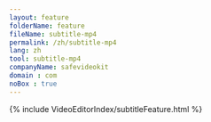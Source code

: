 ```yaml
---
layout: feature
folderName: feature
fileName: subtitle-mp4
permalink: /zh/subtitle-mp4
lang: zh
tool: subtitle-mp4
companyName: safevideokit
domain : com
noBox : true
---
```


{% include VideoEditorIndex/subtitleFeature.html %}

   